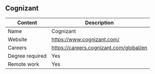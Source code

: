 ## Cognizant

Content|Description
-|-
Name|Cognizant
Website|https://www.cognizant.com/
Careers|https://careers.cognizant.com/global/en
Degree required|Yes
Remote work|Yes
